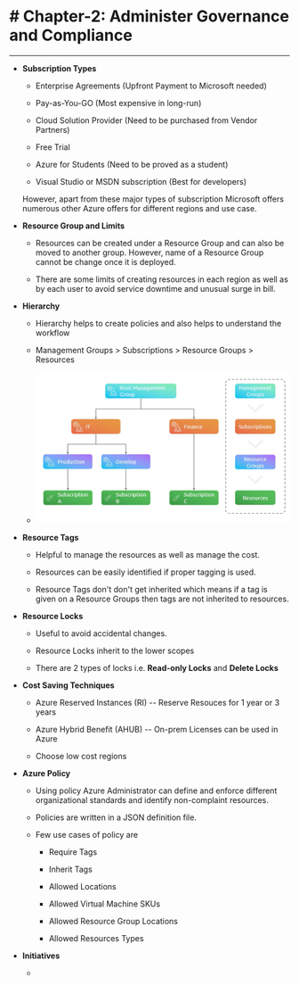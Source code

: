 # # Chapter-2: Administer Governance and Compliance

---

- **Subscription Types**
  
  - Enterprise Agreements (Upfront Payment to Microsoft needed)
  
  - Pay-as-You-GO (Most expensive in long-run)
  
  - Cloud Solution Provider (Need to be purchased from Vendor Partners)
  
  - Free Trial
  
  - Azure for Students (Need to be proved as a student)
  
  - Visual Studio or MSDN subscription (Best for developers)
  
  However, apart from these major types of subscription Microsoft offers numerous other Azure offers for different regions and use case.

- **Resource Group and Limits**
  
  - Resources can be created under a Resource Group and can also be moved to another group. However, name of a Resource Group cannot be change once it is deployed.
  
  - There are some limits of creating resources in each region as well as by each user to avoid service downtime and unusual surge in bill.

- **Hierarchy**
  
  - Hierarchy helps to create policies and also helps to understand the workflow
  
  - Management Groups > Subscriptions > Resource Groups > Resources
  
  - ![hierarchy](hierarchy.png)

- **Resource Tags**
  
  - Helpful to manage the resources as well as manage the cost.
  
  - Resources can be easily identified if proper tagging is used.
  
  - Resource Tags don't don't get inherited which means if a tag is given on a Resource Groups then tags are not inherited to resources.

- **Resource Locks**
  
  - Useful to avoid accidental changes.
  
  - Resource Locks inherit to the lower scopes
  
  - There are 2 types of locks i.e. **Read-only Locks** and **Delete Locks**

- **Cost Saving Techniques**
  
  - Azure Reserved Instances (RI) -- Reserve Resouces for 1 year or 3 years
  
  - Azure Hybrid Benefit (AHUB) -- On-prem Licenses can be used in Azure
  
  - Choose low cost regions

- **Azure Policy**
  
  - Using policy Azure Administrator can define and enforce different organizational standards and identify non-complaint resources.
  
  - Policies are written in a JSON definition file.
  
  - Few use cases of policy are
    
    - Require Tags
    
    - Inherit Tags
    
    - Allowed Locations
    
    - Allowed Virtual Machine SKUs
    
    - Allowed Resource Group Locations
    
    - Allowed Resources Types

- **Initiatives**
  
  - 
